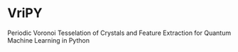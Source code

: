 # VriPY
Periodic Voronoi Tesselation of Crystals and Feature Extraction for Quantum Machine Learning in Python
